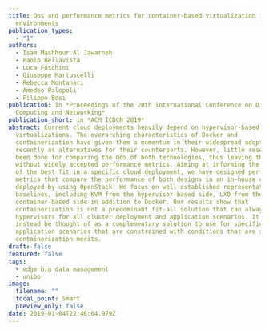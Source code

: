 ```yaml
---
title: Qos and performance metrics for container-based virtualization in cloud
  environments
publication_types:
  - "1"
authors:
  - Isam Mashhour Al Jawarneh
  - Paolo Bellavista
  - Luca Foschini
  - Giuseppe Martuscelli
  - Rebecca Montanari
  - Amedeo Palopoli
  - Filippo Bosi
publication: in *Proceedings of the 20th International Conference on Distributed
  Computing and Networking*
publication_short: in *ACM ICDCN 2019*
abstract: Current cloud deployments heavily depend on hypervisor-based
  virtualizations. The overarching characteristics of Docker and
  containerization have given them a momentum in their widespread adoption
  recently as alternatives for their counterparts. However, little research has
  been done for comparing the QoS of both technologies, thus leaving the domain
  without widely accepted performance metrics. Aiming at informing the decision
  of the best fit in a specific cloud deployment, we have designed performance
  metrics that compare the performance of both designs in an in-house cluster
  deployed by using OpenStack. We focus on well-established representatives as
  baselines, including KVM from the hypervisor-based side, LXD from the
  container-based side in addition to Docker. Our results show that
  containerization is not a predominant fit-all solution that can always replace
  hypervisors for all cluster deployment and application scenarios. It can
  instead be thought of as a complementary solution to use for specific
  application scenarios that are constrained with conditions that are solved by
  containerization merits.
draft: false
featured: false
tags:
  - edge big data management
  - unibo
image:
  filename: ""
  focal_point: Smart
  preview_only: false
date: 2019-01-04T22:46:04.979Z
---
```

